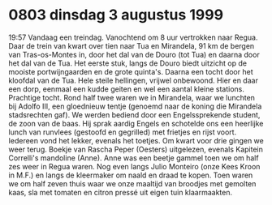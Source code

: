 # 0803 dinsdag 3 augustus 1999
19:57	Vandaag een treindag. Vanochtend om 8 uur vertrokken naar Regua. Daar de trein van kwart over tien naar Tua en Mirandela, 91 km de bergen van Tras-os-Montes in, door het dal van de Douro (tot Tua) en daarna door het dal van de Tua. Het eerste stuk, langs de Douro biedt uitzicht op de mooiste portwijngaarden en de grote quinta's. Daarna een tocht door het kloofdal van de Tua. Hele steile hellingen, vrijwel onbewoond. Hier en daar een dorp, eenmaal een kudde geiten en wel een aantal kleine stations. Prachtige tocht. Rond half twee waren we in Mirandela, waar we lunchten bij Adolfo III, een gloednieuw tentje (genoemd naar de koning die Mirandela stadsrechten gaf). We werden bediend door een Engelssprekende student, de zoon van de baas. Hij sprak aardig Engels en schotelde ons een heerlijke lunch van runvlees (gestoofd en gegrilled) met frietjes en rijst voort. Iedereen vond het lekker, evenals het toetjes. Om kwart voor drie gingen we weer terug. Boekje van Rascha Peper (Oesters) uitgelezen, evenals Kapitein Correlli's mandoline (Anne). Anne was een beetje gammel toen we om half zes weer in Regua waren. Nog even langs Julio Monteiro (onze Kees Kroon in M.F.) en langs de kleermaker om naald en draad te kopen. Toen waren we om half zeven thuis waar we onze maaltijd van broodjes met gemolten kaas, sla met tomaten en citron pressé uit eigen tuin klaarmaakten.
